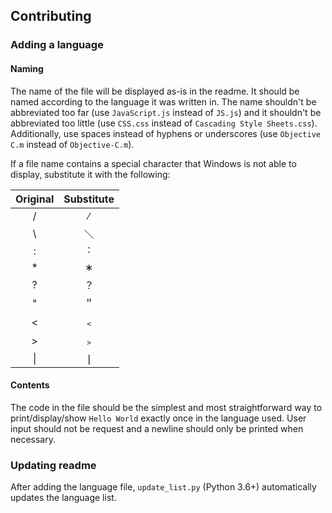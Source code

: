 ## Contributing

### Adding a language

#### Naming

The name of the file will be displayed as-is in the readme. It should be named according to the language it was written in. The name shouldn't be abbreviated too far (use `JavaScript.js` instead of `JS.js`) and it shouldn't be abbreviated too little (use `CSS.css` instead of `Cascading Style Sheets.css`). Additionally, use spaces instead of hyphens or underscores (use `Objective C.m` instead of `Objective-C.m`).

If a file name contains a special character that Windows is not able to display, substitute it with the following:

|Original|Substitute|
|:-:|:-:|
|/|∕|
|\\ |＼|
|:|˸|
|\*|∗|
|?|？|
|"|＂|
|<|﹤|
|>|﹥|
|\||❘|

#### Contents

The code in the file should be the simplest and most straightforward way to print/display/show `Hello World` exactly once in the language used. User input should not be request and a newline should only be printed when necessary.

### Updating readme

After adding the language file, `update_list.py` (Python 3.6+) automatically updates the language list.

